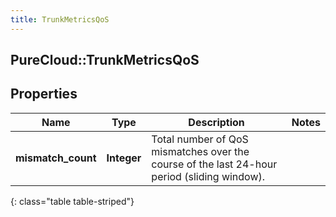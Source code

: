 ```yaml
---
title: TrunkMetricsQoS
---
```

## PureCloud::TrunkMetricsQoS

## Properties

|Name | Type | Description | Notes|
|------------ | ------------- | ------------- | -------------|
| **mismatch_count** | **Integer** | Total number of QoS mismatches over the course of the last 24-hour period (sliding window). | |
{: class="table table-striped"}


